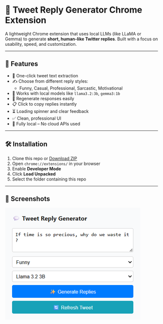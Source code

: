 # 💬 Tweet Reply Generator Chrome Extension

A lightweight Chrome extension that uses local LLMs (like LLaMA or Gemma) to generate **short, human-like Twitter replies**. Built with a focus on usability, speed, and customization.

---

## 🚀 Features

- 🔁 One-click tweet text extraction
- ✍️ Choose from different reply styles:
  - Funny, Casual, Professional, Sarcastic, Motivational
- 🧠 Works with local models like `llama3.2:3b`, `gemma3:1b`
- 🔄 Regenerate responses easily
- 📋 Click to copy replies instantly
- ⏳ Loading spinner and clear feedback
- ✅ Clean, professional UI
- 🔧 Fully local – No cloud APIs used

---

## 🛠 Installation

1. Clone this repo or [Download ZIP](https://github.com/YOUR_USERNAME/tweet-reply-generator/archive/refs/heads/main.zip)
2. Open `chrome://extensions/` in your browser
3. Enable **Developer Mode**
4. Click **Load Unpacked**
5. Select the folder containing this repo

---

## 📸 Screenshots

![alt text](image.png)
